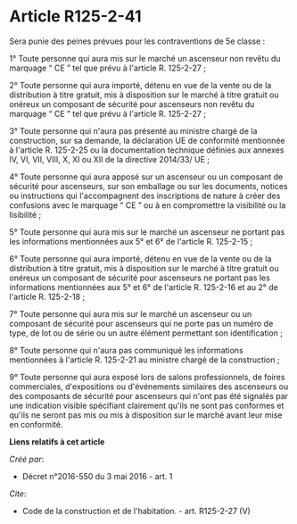 # Article R125-2-41

Sera punie des peines prévues pour les contraventions de 5e classe : 

1° Toute personne qui aura mis sur le marché un ascenseur non revêtu du marquage “ CE ” tel que prévu à l'article R.
125-2-27 ; 

2° Toute personne qui aura importé, détenu en vue de la vente ou de la distribution à titre gratuit, mis à disposition sur le
marché à titre gratuit ou onéreux un composant de sécurité pour ascenseurs non revêtu du marquage “ CE ” tel que prévu à
l'article R. 125-2-27 ; 

3° Toute personne qui n'aura pas présenté au ministre chargé de la construction, sur sa demande, la déclaration UE de
conformité mentionnée à l'article R. 125-2-25 ou la documentation technique définies aux annexes IV, VI, VII, VIII, X, XI ou
XII de la directive 2014/33/ UE ; 

4° Toute personne qui aura apposé sur un ascenseur ou un composant de sécurité pour ascenseurs, sur son emballage ou sur les
documents, notices ou instructions qui l'accompagnent des inscriptions de nature à créer des confusions avec le marquage “ CE
” ou à en compromettre la visibilité ou la lisibilité ; 

5° Toute personne qui aura mis sur le marché un ascenseur ne portant pas les informations mentionnées aux 5° et 6° de
l'article R. 125-2-15 ; 

6° Toute personne qui aura importé, détenu en vue de la vente ou de la distribution à titre gratuit, mis à disposition sur le
marché à titre gratuit ou onéreux un composant de sécurité pour ascenseurs ne portant pas les informations mentionnées aux 5°
et 6° de l'article R. 125-2-16 et au 2° de l'article R. 125-2-18 ; 

7° Toute personne qui aura mis sur le marché un ascenseur ou un composant de sécurité pour ascenseurs qui ne porte pas un
numéro de type, de lot ou de série ou un autre élément permettant son identification ; 

8° Toute personne qui n'aura pas communiqué les informations mentionnées à l'article R. 125-2-21 au ministre chargé de la
construction ; 

9° Toute personne qui aura exposé lors de salons professionnels, de foires commerciales, d'expositions ou d'événements
similaires des ascenseurs ou des composants de sécurité pour ascenseurs qui n'ont pas été signalés par une indication visible
spécifiant clairement qu'ils ne sont pas conformes et qu'ils ne seront pas mis ou mis à disposition sur le marché avant leur
mise en conformité.

**Liens relatifs à cet article**

_Créé par_:

  - Décret n°2016-550 du 3 mai 2016 - art. 1

_Cite_:

  - Code de la construction et de l'habitation. - art. R125-2-27 (V)

